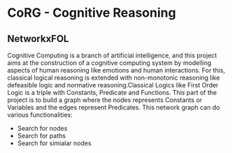 # CoRG - Cognitive Reasoning #

## NetworkxFOL ##

Cognitive Computing is a branch of artificial intelligence, and this project aims at the construction of a cognitive computing system by modelling aspects of human reasoning like emotions and human interactions. For this, classical logical reasoning is extended with non-monotonic reasoning like defeasible logic and normative reasoning.Classical Logics like First Order Logic is a triple with Constants, Predicate and Functions.
This part of the project is to build a graph where the nodes represents Constants or Variables and the edges represent Predicates. This network graph can do various functionalities:
* Search for nodes
* Search for paths 
* Search for simialar nodes 
